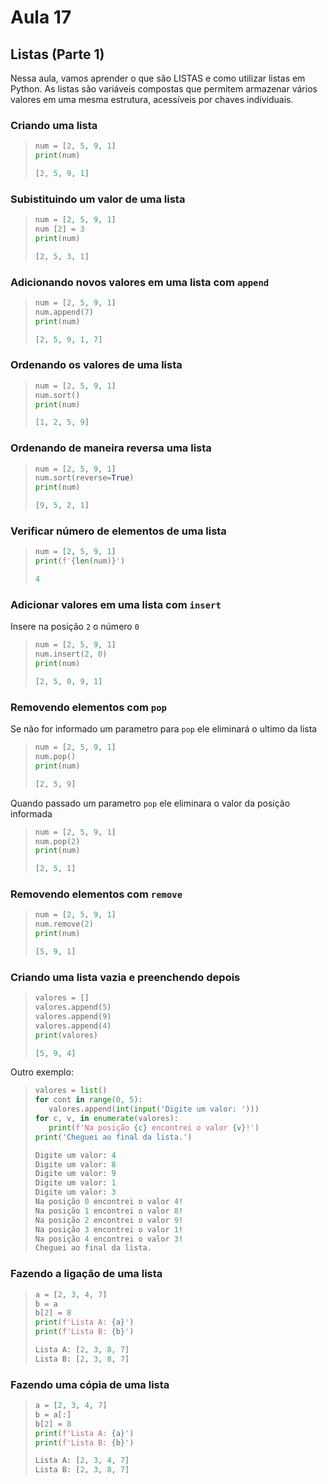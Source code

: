 # Aula 17

## Listas (Parte 1)

Nessa aula, vamos aprender o que são LISTAS e como utilizar listas em Python. As listas são variáveis compostas que permitem armazenar vários valores em uma mesma estrutura, acessíveis por chaves individuais.

### Criando uma lista

>```py
>num = [2, 5, 9, 1]
>print(num)
>```
>```py
>[2, 5, 9, 1]
>```

### Subistituindo um valor de uma lista

>```py
>num = [2, 5, 9, 1]
>num [2] = 3
>print(num)
>```
>```py
>[2, 5, 3, 1]
>```

### Adicionando novos valores em uma lista com `append`

>```py
>num = [2, 5, 9, 1]
>num.append(7)
>print(num)
>```
>```py
>[2, 5, 9, 1, 7]
>```

### Ordenando os valores de uma lista

>```py
>num = [2, 5, 9, 1]
>num.sort()
>print(num)
>```
>```py
>[1, 2, 5, 9]
>```

### Ordenando de maneira reversa uma lista

>```py
>num = [2, 5, 9, 1]
>num.sort(reverse=True)
>print(num)
>```
>```py
>[9, 5, 2, 1]
>```


### Verificar número de elementos de uma lista

>```py
>num = [2, 5, 9, 1]
>print(f'{len(num)}')
>```
>```py
>4
>```

### Adicionar valores em uma lista com `insert`

Insere na posição `2` o número `0`

>```py
>num = [2, 5, 9, 1]
>num.insert(2, 0)
>print(num)
>```
>```py
>[2, 5, 0, 9, 1]
>```

### Removendo elementos com `pop`

Se não for informado um parametro para `pop` ele eliminará o ultimo da lista

>```py
>num = [2, 5, 9, 1]
>num.pop()
>print(num)
>```
>```py
>[2, 5, 9]
>```

Quando passado um parametro `pop` ele eliminara o valor da posição informada

>```py
>num = [2, 5, 9, 1]
>num.pop(2)
>print(num)
>```
>```py
>[2, 5, 1]
>```

### Removendo elementos com `remove`

>```py
>num = [2, 5, 9, 1]
>num.remove(2)
>print(num)
>```
>```py
>[5, 9, 1]
>```

### Criando uma lista vazia e preenchendo depois

>```py
>valores = []
>valores.append(5)
>valores.append(9)
>valores.append(4)
>print(valores)
>```
>```py
>[5, 9, 4]
>

Outro exemplo:

>```py
>valores = list()
>for cont in range(0, 5):
>    valores.append(int(input('Digite um valor: ')))
>for c, v, in enumerate(valores):
>    print(f'Na posição {c} encontrei o valor {v}!')
>print('Cheguei ao final da lista.')
>```
>```py
>Digite um valor: 4
>Digite um valor: 8
>Digite um valor: 9
>Digite um valor: 1
>Digite um valor: 3
>Na posição 0 encontrei o valor 4!
>Na posição 1 encontrei o valor 8!
>Na posição 2 encontrei o valor 9!
>Na posição 3 encontrei o valor 1!
>Na posição 4 encontrei o valor 3!
>Cheguei ao final da lista.
>```

### Fazendo a ligação de uma lista

>```py
>a = [2, 3, 4, 7]
>b = a
>b[2] = 8
>print(f'Lista A: {a}')
>print(f'Lista B: {b}')
>```
>```py
>Lista A: [2, 3, 8, 7]
>Lista B: [2, 3, 8, 7]
>```

### Fazendo uma cópia de uma lista

>```py
>a = [2, 3, 4, 7]
>b = a[:]
>b[2] = 8
>print(f'Lista A: {a}')
>print(f'Lista B: {b}')
>```
>```py
>Lista A: [2, 3, 4, 7]
>Lista B: [2, 3, 8, 7]
>
